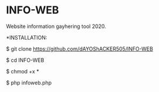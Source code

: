 # INFO-WEB
Website information gayhering tool 2020.



*INSTALLATION:

$ git clone https://github.com/dAYOShACKER505/INFO-WEB

$ cd INFO-WEB

$ chmod +x *

$ php infoweb.php
